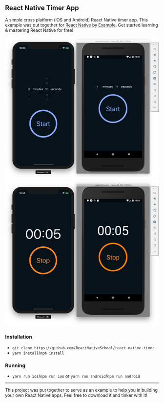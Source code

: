 ## React Native Timer App

A simple cross platform (iOS and Android) React Native timer app. This example was put together for [React Native by Example](https://learn.handlebarlabs.com/p/react-native-by-example-free). Get started learning & mastering React Native for free!

![Demo Select](./assets/select.png)
![Demo Count](./assets/countdown.png)

### Installation

- `git clone https://github.com/ReactNativeSchool/react-native-timer`
- `yarn install`/`npm install`

### Running

- `yarn run ios`/`npm run ios` or `yarn run android`/`npm run android`

---

This project was put together to serve as an example to help you in building your own React Native apps. Feel free to download it and tinker with it!
